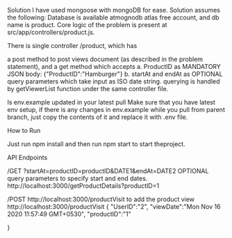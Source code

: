 ﻿Solution
I have used mongoose with mongoDB for ease. Solution assumes the following:
Database is available atmognodb atlas free account, and db name is product.
Core logic of the problem is present at src/app/controllers/product.js.

There is single controller /product, which has







a post method to post views document (as described in the problem statement), and
a get method which accepts a. ProductID as MANDATORY JSON body: {"ProductID":"Hamburger"} 
b. startAt and endAt as OPTIONAL query parameters which take input as ISO date string.
querying is handled by getViewerList function under the same controller file.


Is env.example updated in your latest pull
Make sure that you have latest env setup, if there is any changes in env.example while you pull from parent branch, just copy the contents of it and replace it with .env file.

How to Run




Just run npm install and then run npm start  to start theproject.

API Endpoints



/GET ?startAt=productID=productID&DATE1&endAt=DATE2 OPTIONAL query parameters to specify start and end dates.
http://localhost:3000/getProductDetails?productID=1






/POST http://localhost:3000/productVisit to add the product view 
http://localhost:3000/productVisit
{
"UserID":"2",
"viewDate":"Mon Nov 16 2020 11:57:49 GMT+0530",
"productID":"1"


}
